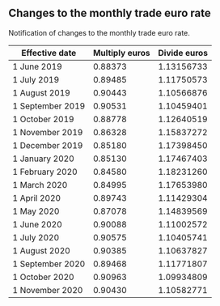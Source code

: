 ## Changes to the monthly trade euro rate

Notification of changes to the monthly trade euro rate.

 Effective date   | Multiply euros | Divide euros 
------------------|----------------|--------------
 1 June 2019      | 0.88373        | 1.13156733   
 1 July 2019      | 0.89485        | 1.11750573   
 1 August 2019    | 0.90443        | 1.10566876   
 1 September 2019 | 0.90531        | 1.10459401   
 1 October 2019   | 0.88778        | 1.12640519   
 1 November 2019  | 0.86328        | 1.15837272   
 1 December 2019  | 0.85180        | 1.17398450   
 1 January 2020   | 0.85130        | 1.17467403   
 1 February 2020  | 0.84580        | 1.18231260   
 1 March 2020     | 0.84995        | 1.17653980   
 1 April 2020     | 0.89743        | 1.11429304   
 1 May 2020       | 0.87078        | 1.14839569   
 1 June 2020      | 0.90088        | 1.11002572   
 1 July 2020      | 0.90575        | 1.10405741   
 1 August 2020    | 0.90385        | 1.10637827   
 1 September 2020 | 0.89468        | 1.11771807   
 1 October 2020   | 0.90963        | 1.09934809   
 1 November 2020  | 0.90430        | 1.10582771   

